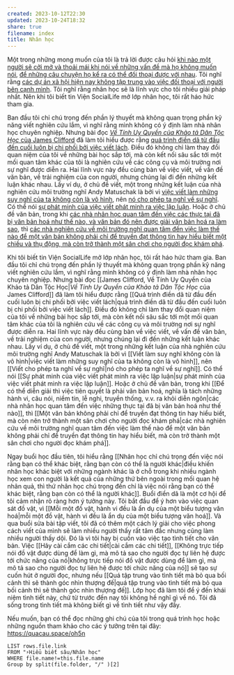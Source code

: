 ```yaml
---
created: 2023-10-12T22:30
updated: 2023-10-24T18:32
share: true
filename: index
title: Nhân học
---
```

Một trong những mong muốn của tôi là trả lời được câu hỏi [khi nào một người sẽ cởi mở và thoải mái khi nói về những vấn đề mà họ không muốn nói](app://obsidian.md/%E2%9D%93Khi%20n%C3%A0o%20th%C3%AC%20m%E1%BB%99t%20ng%C6%B0%E1%BB%9Di%20s%E1%BA%BD%20c%E1%BB%9Fi%20m%E1%BB%9F%20v%C3%A0%20tho%E1%BA%A3i%20m%C3%A1i%20n%C3%B3i%20v%E1%BB%81%20nh%E1%BB%AFng%20th%E1%BB%A9%20h%E1%BB%8D%20kh%C3%B4ng%20mu%E1%BB%91n%20n%C3%B3i), [để những câu chuyện họ kể ra có thể đối thoại được với nhau](app://obsidian.md/C%E1%BB%99ng%20%C4%91%E1%BB%93ng%20l%C3%A0%20t%C3%A1c%20gi%E1%BA%A3%20c%E1%BB%A7a%20nghi%C3%AAn%20c%E1%BB%A9u,%20nh%C3%A0%20nh%C3%A2n%20h%E1%BB%8Dc%20ch%E1%BB%89%20l%C3%A0%20ng%C6%B0%E1%BB%9Di%20mang%20th%C3%B4ng%20%C4%91i%E1%BB%87p%20c%E1%BB%A7a%20c%E1%BB%99ng%20%C4%91%E1%BB%93ng%20%C4%91i%20%C4%91%E1%BB%91i%20tho%E1%BA%A1i). Tôi nghĩ rằng [các dự án xã hội hiện nay không tập trung vào việc đối thoại với người bên cạnh mình](app://obsidian.md/C%C3%A1c%20d%E1%BB%B1%20%C3%A1n%20x%C3%A3%20h%E1%BB%99i%20kh%C3%B4ng%20t%E1%BA%ADp%20trung%20v%C3%A0o%20vi%E1%BB%87c%20%C4%91%E1%BB%91i%20tho%E1%BA%A1i%20v%E1%BB%9Bi%20ng%C6%B0%E1%BB%9Di%20b%C3%AAn%20c%E1%BA%A1nh%20m%C3%ACnh). Tôi nghĩ rằng nhân học sẽ là lĩnh vực cho tôi nhiều giải pháp nhất. Nên khi tôi biết tin Viện SocialLife mở lớp nhân học, tôi rất háo hức tham gia.

Ban đầu tôi chỉ chú trọng đến phần lý thuyết mà không quan trọng phần kỹ năng viết nghiên cứu lắm, vì nghĩ rằng mình không có ý định làm nhà nhân học chuyên nghiệp. Nhưng bài đọc [*Về Tính Uy Quyền của Khảo tả Dân Tộc Học* của James Clifford](app://obsidian.md/James%20Clifford,%20V%E1%BB%81%20T%C3%ADnh%20Uy%20Quy%E1%BB%81n%20c%E1%BB%A7a%20Kh%E1%BA%A3o%20t%E1%BA%A3%20D%C3%A2n%20T%E1%BB%99c%20H%E1%BB%8Dc) đã làm tôi hiểu được rằng [quá trình điền dã từ đầu đến cuối luôn bị chi phối bởi việc viết lách](app://obsidian.md/Qu%C3%A1%20tr%C3%ACnh%20%C4%91i%E1%BB%81n%20d%C3%A3%20t%E1%BB%AB%20%C4%91%E1%BA%A7u%20%C4%91%E1%BA%BFn%20cu%E1%BB%91i%20lu%C3%B4n%20b%E1%BB%8B%20chi%20ph%E1%BB%91i%20b%E1%BB%9Fi%20vi%E1%BB%87c%20vi%E1%BA%BFt%20l%C3%A1ch). Điều đó không chỉ làm thay đổi quan niệm của tôi về những bài học sắp tới, mà còn kết nối sâu sắc tới một mối quan tâm khác của tôi là nghiên cứu về các công cụ và môi trường nơi sự nghĩ được diễn ra. Hai lĩnh vực này đều cùng bàn về việc viết, về vấn đề văn bản, về trải nghiệm của con người, nhưng chúng lại đi đến những kết luận khác nhau. Lấy ví dụ, ở chủ đề viết, một trong những kết luận của nhà nghiên cứu môi trường nghĩ Andy Matuschak là bởi vì [việc viết làm những suy nghĩ của ta không còn là vô hình](app://obsidian.md/Vi%E1%BA%BFt%20l%C3%A0m%20suy%20ngh%C4%A9%20kh%C3%B4ng%20c%C3%B2n%20l%C3%A0%20v%C3%B4%20h%C3%ACnh), nên [nó cho phép ta nghĩ về sự nghĩ](app://obsidian.md/Vi%E1%BA%BFt%20cho%20ph%C3%A9p%20ta%20ngh%C4%A9%20v%E1%BB%81%20s%E1%BB%B1%20ngh%C4%A9). Có thể nói [sự phát minh của việc viết phát minh ra việc lập luận](app://obsidian.md/S%E1%BB%B1%20ph%C3%A1t%20minh%20c%E1%BB%A7a%20vi%E1%BB%87c%20vi%E1%BA%BFt%20ph%C3%A1t%20minh%20ra%20vi%E1%BB%87c%20l%E1%BA%ADp%20lu%E1%BA%ADn). Hoặc ở chủ đề văn bản, trong khi [các nhà nhân học quan tâm đến việc các thực tại đã bị văn bản hoá như thế nào, và văn bản đó nên được giải văn bản hoá ra làm sao](app://obsidian.md/%C4%90%E1%BB%83%20c%C3%B3%20th%E1%BB%83%20di%E1%BB%85n%20gi%E1%BA%A3i%20th%C3%AC%20vi%E1%BB%87c%20ti%C3%AAn%20quy%E1%BA%BFt%20l%C3%A0%20ph%E1%BA%A3i%20v%C4%83n%20b%E1%BA%A3n%20ho%C3%A1,%20ngh%C4%A9a%20l%C3%A0%20t%C3%A1ch%20nh%E1%BB%AFng%20h%C3%A0nh%20vi,%20c%C3%A2u%20n%C3%B3i,%20ni%E1%BB%81m%20tin,%20l%E1%BB%85%20nghi,%20truy%E1%BB%81n%20th%E1%BB%91ng,%20v.v.%20ra%20kh%E1%BB%8Fi%20di%E1%BB%85n%20ng%C3%B4n), thì [các nhà nghiên cứu về môi trường nghĩ quan tâm đến việc làm thế nào để một văn bản không phải chỉ để truyền đạt thông tin hay hiểu biết một chiều và thụ động, mà còn trở thành một sân chơi cho người đọc khám phá](app://obsidian.md/M%E1%BB%99t%20v%C4%83n%20b%E1%BA%A3n%20kh%C3%B4ng%20n%C3%AAn%20ch%E1%BB%89%20l%C3%A0%20th%E1%BB%A9%20%C4%91%E1%BB%83%20truy%E1%BB%81n%20%C4%91%E1%BA%A1t%20th%C3%B4ng%20tin%20hay%20hi%E1%BB%83u%20bi%E1%BA%BFt%20m%E1%BB%99t%20chi%E1%BB%81u%20v%C3%A0%20th%E1%BB%A5%20%C4%91%E1%BB%99ng,%20m%C3%A0%20c%C3%B2n%20n%C3%AAn%20tr%E1%BB%9F%20th%C3%A0nh%20m%E1%BB%99t%20s%C3%A2n%20ch%C6%A1i%20cho%20ng%C6%B0%E1%BB%9Di%20%C4%91%E1%BB%8Dc%20kh%C3%A1m%20ph%C3%A1).


Khi tôi biết tin Viện SocialLife mở lớp nhân học, tôi rất háo hức tham gia. Ban đầu tôi chỉ chú trọng đến phần lý thuyết mà không quan trọng phần kỹ năng viết nghiên cứu lắm, vì nghĩ rằng mình không có ý định làm nhà nhân học chuyên nghiệp. Nhưng bài đọc [[James Clifford, Về Tính Uy Quyền của Khảo tả Dân Tộc Học|*Về Tính Uy Quyền của Khảo tả Dân Tộc Học* của James Clifford]] đã làm tôi hiểu được rằng [[Quá trình điền dã từ đầu đến cuối luôn bị chi phối bởi việc viết lách|quá trình điền dã từ đầu đến cuối luôn bị chi phối bởi việc viết lách]]. Điều đó không chỉ làm thay đổi quan niệm của tôi về những bài học sắp tới, mà còn kết nối sâu sắc tới một mối quan tâm khác của tôi là nghiên cứu về các công cụ và môi trường nơi sự nghĩ được diễn ra. Hai lĩnh vực này đều cùng bàn về việc viết, về vấn đề văn bản, về trải nghiệm của con người, nhưng chúng lại đi đến những kết luận khác nhau. Lấy ví dụ, ở chủ đề viết, một trong những kết luận của nhà nghiên cứu môi trường nghĩ Andy Matuschak là bởi vì [[Viết làm suy nghĩ không còn là vô hình|việc viết làm những suy nghĩ của ta không còn là vô hình]], nên [[Viết cho phép ta nghĩ về sự nghĩ|nó cho phép ta nghĩ về sự nghĩ]]. Có thể nói [[Sự phát minh của việc viết phát minh ra việc lập luận|sự phát minh của việc viết phát minh ra việc lập luận]]. Hoặc ở chủ đề văn bản, trong khi [[Để có thể diễn giải thì việc tiên quyết là phải văn bản hoá, nghĩa là tách những hành vi, câu nói, niềm tin, lễ nghi, truyền thống, v.v. ra khỏi diễn ngôn|các nhà nhân học quan tâm đến việc những thực tại đã bị văn bản hoá như thế nào]], thì [[Một văn bản không phải chỉ để truyền đạt thông tin hay hiểu biết, mà còn nên trở thành một sân chơi cho người đọc khám phá|các nhà nghiên cứu về môi trường nghĩ quan tâm đến việc làm thế nào để một văn bản không phải chỉ để truyền đạt thông tin hay hiểu biết, mà còn trở thành một sân chơi cho người đọc khám phá]].

Ngay buổi học đầu tiên, tôi hiểu rằng [[Nhân học chỉ chú trọng đến việc nói rằng bạn có thể khác biệt, rằng bạn còn có thể là người khác|điều khiến nhân học khác biệt với những ngành khác là ở chỗ trong khi nhiều ngành học xem con người là kết quả của những thứ bên ngoài trong mối quan hệ nhân quả, thì thứ nhân học chú trọng đến chỉ là việc nói rằng bạn có thể khác biệt, rằng bạn còn có thể là người khác]]. Buổi điền dã là một cơ hội để tôi cảm nhận rõ ràng hơn ý tưởng này. Tôi bắt đầu để ý hơn vào việc quan sát đồ vật, vì [[Mỗi một đồ vật, hành vi đều là ẩn dụ của một biểu tượng văn hoá|mỗi một đồ vật, hành vi đều là ẩn dụ của một biểu tượng văn hoá]]. Và qua buổi sửa bài tập viết, tôi đã có thêm một cách lý giải cho việc phong cách viết của mình sẽ làm nhiều người thấy rất tâm đắc nhưng cũng làm nhiều người thấy dội. Đó là vì tôi hay bị cuốn vào việc tạo tình tiết cho văn bản. Việc [[Hãy cài cắm các chi tiết|cài cắm các chi tiết]], [[Không trực tiếp nói đồ vật được dùng để làm gì, mà mô tả sao cho người đọc tự liên hệ được tới chức năng của nó|không trực tiếp nói đồ vật được dùng để làm gì, mà mô tả sao cho người đọc tự liên hệ được tới chức năng của nó]] sẽ tạo sự cuốn hút ở người đọc, nhưng nếu [[Quá tập trung vào tình tiết mà bỏ qua bối cảnh thì sẽ thành góc nhìn thượng đế|quá tập trung vào tình tiết mà bỏ qua bối cảnh thì sẽ thành góc nhìn thượng đế]]. Lớp học đã làm tôi để ý đến khái niệm tình tiết này, chứ từ trước đến nay tôi không hề nghĩ gì về nó. Tôi đã sống trong tình tiết mà không biết gì về tình tiết như vậy đấy.

Nếu muốn, bạn có thể đọc những ghi chú của tôi trong quá trình học hoặc những nguồn tham khảo cho các ý tưởng trên tại đây: https://quacau.space/oh5n

```dataview
LIST rows.file.link
FROM "⚡Hiểu biết sâu/Nhân học" 
WHERE file.name!=this.file.name
Group by split(file.folder, "/" )[2] 
```